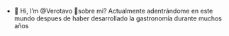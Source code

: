 - 👋 Hi, I’m @Verotavo
🤔sobre mi?
Actualmente adentrándome en este mundo despues de haber desarrollado la gastronomía durante muchos años


<!---
Verotavo/Verotavo is a ✨ special ✨ repository because its `README.md` (this file) appears on your GitHub profile.
You can click the Preview link to take a look at your changes.
--->
